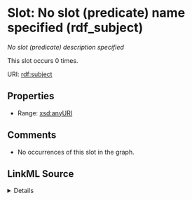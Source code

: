 

# Slot: No slot (predicate) name specified (rdf_subject)


_No slot (predicate) description specified_






This slot occurs 0 times.


URI: [rdf:subject](http://www.w3.org/1999/02/22-rdf-syntax-ns#subject)



<!-- no inheritance hierarchy -->








## Properties

* Range: [xsd:anyURI](http://www.w3.org/2001/XMLSchema#anyURI)





## Comments

* No occurrences of this slot in the graph.



## LinkML Source

<details>

```yaml
name: rdf_subject
annotations:
  count:
    tag: count
    value: 0
description: No slot (predicate) description specified
title: No slot (predicate) name specified
comments:
- No occurrences of this slot in the graph.
from_schema: fio-kg
rank: 1000
domain: rdf_subject
slot_uri: rdf:subject
alias: rdf_subject
range: uri

```
</details>